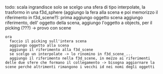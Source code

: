 todo:
  scala ingrandisce solo
  se scelgo una sfera di tipo interpolate, la trasformo in una f3d_sphere (aggiungo la fera alla scena e poi memorizzo il riferimento in f3d_scene?): 
    prima
      aggiungo oggetto scena
      aggiungo riferimento, dell' oggetto della scena,
      aggiungo l'oggetto a objects, per il picking (???) -> provo con scene
      
    ora
      faccio il picking sull'intera scena
      aggiungo oggetto alla scena
      aggiungo il riferimento alla f3d_scene
      se scelgo un interpolate -> lo rinomino in f3d_scene_...
      aggiungo il riferimento nella f3d_scene, in mezzo ai riferimenti delle due sfere che formano il collegamento -> bisogna aggiornare la scene perché altrimenti rimangono i vecchi id nei nomi degli oggetti
